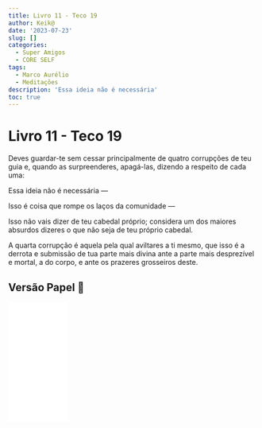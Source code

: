 ```yaml
---
title: Livro 11 - Teco 19
author: Keik@
date: '2023-07-23'
slug: []
categories:
  - Super Amigos
  - CORE SELF
tags:
  - Marco Aurélio
  - Meditações
description: 'Essa ideia não é necessária'
toc: true
---
```


# Livro 11 - Teco 19 

Deves guardar-te sem cessar principalmente de quatro corrupções de teu guia e, quando as surpreenderes, apagá-las, dizendo a respeito de cada uma: 

Essa ideia não é necessária — 

Isso é coisa que rompe os laços da comunidade — 

Isso não vais dizer de teu cabedal próprio; considera um dos maiores absurdos dizeres o que não seja de teu próprio cabedal. 

A quarta corrupção é aquela pela qual aviltares a ti mesmo, que isso é a derrota e submissão de tua parte mais divina ante a parte mais desprezível e mortal, a do corpo, e ante os prazeres grosseiros deste.

## Versão Papel :book:
<iframe style="width:120px;height:240px;" marginwidth="0" marginheight="0" scrolling="no" frameborder="0" src="//ws-na.amazon-adsystem.com/widgets/q?ServiceVersion=20070822&OneJS=1&Operation=GetAdHtml&MarketPlace=BR&source=ss&ref=as_ss_li_til&ad_type=product_link&tracking_id=mundodekeika-20&language=pt_BR&marketplace=amazon&region=BR&placement=B092FVY4BB&asins=B092FVY4BB&linkId=37c5ec14221f61f811029aa88b520891&show_border=true&link_opens_in_new_window=true"></iframe>
